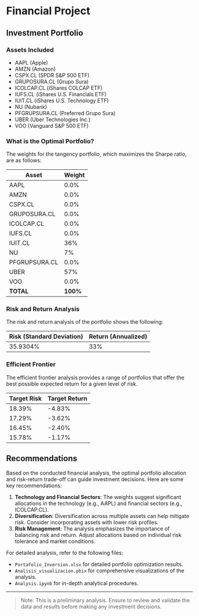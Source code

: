 # Financial Project

## Investment Portfolio

### Assets Included
- AAPL (Apple)
- AMZN (Amazon)
- CSPX.CL (SPDR S&P 500 ETF)
- GRUPOSURA.CL (Grupo Sura)
- ICOLCAP.CL (iShares COLCAP ETF)
- IUFS.CL (iShares U.S. Financials ETF)
- IUIT.CL (iShares U.S. Technology ETF)
- NU (Nubank)
- PFGRUPSURA.CL (Preferred Grupo Sura)
- UBER (Uber Technologies Inc.)
- VOO (Vanguard S&P 500 ETF)

### What is the Optimal Portfolio?

The weights for the tangency portfolio, which maximizes the Sharpe ratio, are as follows:

| Asset        | Weight |
|--------------|--------|
| AAPL         | 0.0%   |
| AMZN         | 0.0%   |
| CSPX.CL      | 0.0%   |
| GRUPOSURA.CL | 0.0%   |
| ICOLCAP.CL   | 0.0%   |
| IUFS.CL      | 0.0%   |
| IUIT.CL      | 36%   |
| NU           | 7%   |
| PFGRUPSURA.CL| 0.0%   |
| UBER         | 57%   |
| VOO          | 0.0%   |
| **TOTAL**    | **100%**|



### Risk and Return Analysis

The risk and return analysis of the portfolio shows the following:

| Risk (Standard Deviation) | Return (Annualized) |
|---------------------------|---------------------|
| 35.9304%                    | 33%              |




### Efficient Frontier

The efficient frontier analysis provides a range of portfolios that offer the best possible expected return for a given level of risk.

| Target Risk | Target Return |
|-------------|---------------|
| 18.39%      | -4.83%        |
| 17.29%      | -3.62%        |
| 16.45%      | -2.40%        |
| 15.78%      | -1.17%        |

## Recommendations

Based on the conducted financial analysis, the optimal portfolio allocation and risk-return trade-off can guide investment decisions. Here are some key recommendations:

1. **Technology and Financial Sectors**: The weights suggest significant allocations in the technology (e.g., AAPL) and financial sectors (e.g., ICOLCAP.CL).
2. **Diversification**: Diversification across multiple assets can help mitigate risk. Consider incorporating assets with lower risk profiles.
3. **Risk Management**: The analysis emphasizes the importance of balancing risk and return. Adjust allocations based on individual risk tolerance and market conditions.

For detailed analysis, refer to the following files:
- `Portafolio_Inversion.xlsx` for detailed portfolio optimization results.
- `Analisis_visualizacion.pbix` for comprehensive visualizations of the analysis.
- `Analysis.ipynb` for in-depth analytical procedures.

---

> Note: This is a preliminary analysis. Ensure to review and validate the data and results before making any investment decisions.

